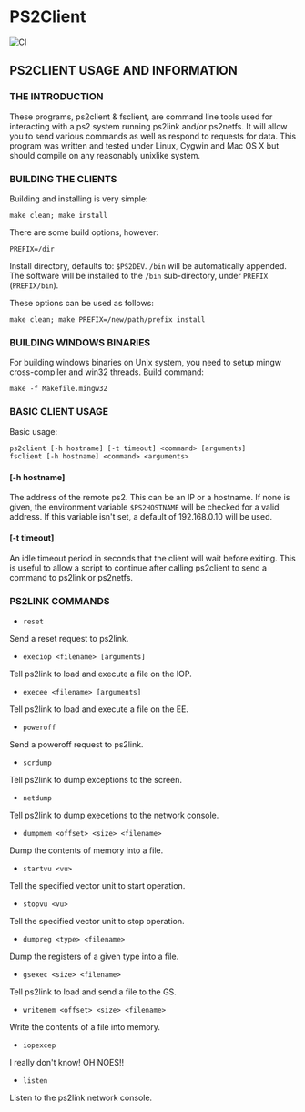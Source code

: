 # PS2Client

![CI](https://github.com/ps2dev/ps2client/workflows/CI/badge.svg)

## PS2CLIENT USAGE AND INFORMATION

### THE INTRODUCTION

These programs, ps2client & fsclient, are command line tools used for interacting with a ps2 system running ps2link and/or ps2netfs. It will allow you to send various commands as well as respond to requests for data. This program was written and tested under Linux, Cygwin and Mac OS X but should compile on any reasonably unixlike system.

### BUILDING THE CLIENTS
Building and installing is very simple:

`make clean; make install`

There are some build options, however:

`PREFIX=/dir`

Install directory, defaults to: `$PS2DEV`. `/bin` will be automatically appended.
The software will be installed to the `/bin` sub-directory, under `PREFIX` (`PREFIX/bin`).

These options can be used as follows:

`make clean; make PREFIX=/new/path/prefix install`

### BUILDING WINDOWS BINARIES
For building windows binaries on Unix system, you need to setup mingw cross-compiler and win32 threads.
Build command:

`make -f Makefile.mingw32`

### BASIC CLIENT USAGE
Basic usage:

```txt
ps2client [-h hostname] [-t timeout] <command> [arguments]
fsclient [-h hostname] <command> <arguments>
```

#### \[-h hostname\]

The address of the remote ps2. This can be an IP or a hostname. If none is given, the environment variable `$PS2HOSTNAME` will be checked for a valid address. If this variable isn't set, a default of 192.168.0.10 will be used.

#### \[-t timeout\]

An idle timeout period in seconds that the client will wait before exiting. This is useful to allow a script to continue after calling ps2client to send a command to ps2link or ps2netfs.

### PS2LINK COMMANDS
- `reset`

Send a reset request to ps2link.

- `execiop <filename> [arguments]`

Tell ps2link to load and execute a file on the IOP.

- `execee <filename> [arguments]`

Tell ps2link to load and execute a file on the EE.

- `poweroff`

Send a poweroff request to ps2link.

- `scrdump`

Tell ps2link to dump exceptions to the screen.

- `netdump`

Tell ps2link to dump execetions to the network console.

- `dumpmem <offset> <size> <filename>`

Dump the contents of memory into a file.

- `startvu <vu>`

Tell the specified vector unit to start operation.

- `stopvu <vu>`

Tell the specified vector unit to stop operation.

- `dumpreg <type> <filename>`

Dump the registers of a given type into a file.

- `gsexec <size> <filename>`

Tell ps2link to load and send a file to the GS.

- `writemem <offset> <size> <filename>`

Write the contents of a file into memory.

- `iopexcep`

I really don't know! OH NOES!!

- `listen`

Listen to the ps2link network console.
